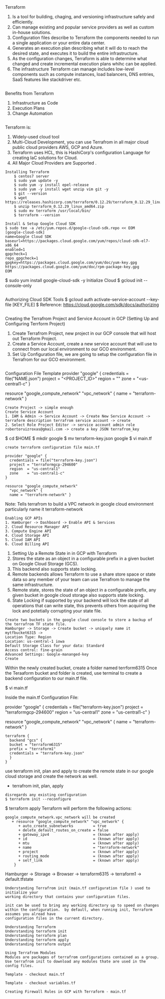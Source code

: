 Terraform 
1. Is a tool for building, chaging, and versioning infrastructure safely and efficiently. 
2. Can manage existing and popular service providers as well as custom in-house solutions.
3. Configuration files describe to Terraform the components needed to run a single application or your entire data center.
4. Generates an execution plan describing what it will do to reach the desired state, and executes it to build the entire infrastructure. 
5. As the configuration changes, Terraform is able to determine what changed and create incremental execution plans whihc can be applied. 
6. The infrastructure Terraform can manage includes low-level components such as compute instances, load balancers, DNS entries, SaaS features like stackdriver etc.
```
```
Benefits from Terraform
1. Infrastructure as Code
2. Execution Plans
3. Change Automation
```
```
Terraform is: 
1. Widely-used cloud tool 
2. Multi-Cloud Development, you can use Terrafrom in all major cloud public cloud providers AWS, GCP and Azure.
3. Terraform uses HCL, this is HashiCorp's configuration Language for creating IaC solutions for Cloud. 
4. All Major Cloud Providers are Supported .
```
Installing Terraform 
    $ centos7 server 
    $ sudo yum update -y 
    $ sudo yum -y install epel-release
    $ sudo yum -y install wget unzip vim git -y
    $ git --version
    $ wget https://releases.hashicorp.com/terraform/0.12.29/terraform_0.12.29_linux_amd64.zip
    $ unzip terraform_0.12.29_linux_amd64.zip
    $ sudo mv terraform /usr/local/bin/
    $ terraform --version
```
```
Install & Setup Google Cloud SDK
$ sudo tee -a /etc/yum.repos.d/google-cloud-sdk.repo << EOM
[google-cloud-sdk]
name=Google Cloud SDK
baseurl=https://packages.cloud.google.com/yum/repos/cloud-sdk-el7-x86_64
enabled=1
gpgcheck=1
repo_gpgcheck=1
gpgkey=https://packages.cloud.google.com/yum/doc/yum-key.gpg https://packages.cloud.google.com/yum/doc/rpm-package-key.gpg
EOM
```
$ sudo yum install google-cloud-sdk -y
Initialize Cloud 
$ gcloud init --console-only
 
```
```
Authorizing Cloud SDK Tools
$ gcloud auth activate-service-account --key-file [KEY_FILE]
$ Reference: https://cloud.google.com/sdk/docs/authorizing
```
```
Creating the Terrafrom Project and Service Account in GCP
(Setting Up and Configuring Terrform Project)
1. Create Terrafrom Project, new project in our GCP console that will host out Terraform Project.
2. Create a Service Account, create a new service account that will use to connect from our local environment to our GCO environment. 
3. Set Up Configuration file, we are going to setup the configuration file in Terrafrom for our GCO environment.
```
```
Configuration File Template
provider "google" {
   credentials = file("NAME.json")
   project = "<PROJECT_ID>"
   region  = "<us-central1>"
   zone    = "<us-central1-c"
}

resource "google_compute_network"
  "vpc_network" {
  name = "terraform-network" }
```
Create Project -> simple enough
Create Service Account 
1. IAM & Admin -> Service Account -> Create New Service Account -> terraform description terrafrom service account -> create
2. Select Role Project Editor -> service account admin role robertoruizroxas@gmail.com -> create a key JSON terrafrom_key
```
$ cd $HOME
$ mkdir google
$ mv terraform-key.json google
$ vi main.tf 
```
create terraform configuration file main.tf

provider "google" {
  credentials = file("terraform-key.json")
  project = "terraformgcp-294600"
  region  = "us-central1"
  zone    = "us-central1-c"
}

resource "google_compute_network"
  "vpc_network" {
  name = "terraform-network" }
```
Note: Tells terrafrom to build a VPC network in google cloud environment particularly name
it terraform-network

```
Enabling GCP APIs
1. Hamburger -> Dashboard -> Enable API & Services 
2. Cloud Resource Manager API
3. Compute Engine API
4. Cloud Storage API 
5. Cloud IAM API 
6. Cloud Billing API
```
1. Setting Up a Remote State in in GCP with Terraform
2. Stores the state as an object in a configurable prefix in a given bucket on Google Cloud Storage (GCS).
3. This backend also supports state locking.
4. Remote backends allows Terraform to use a share store space or state data so any member of your team can use Terrafrom to manage the same infrastructure.
5. Remote state, stores the state of an object in a configurable prefix, any given bucket in google cloud storage also supports state locking. 
6. State Locking if supported by your backend will lock the state of all operations that can write state, this prevents others from acquiring the lock and potetially corrupting your state file.
```
Create two buckets in the google cloud console to store a backup of the terrafrom TF state file. 
Hamburger -> Storage -> Create bucket -> uniquely name it mytfbucket6315 -> 
Location Type: Region
Location: us-central-1 iowa
Default Storage Class for your data: Standard
Access control: fine-grain
Advanced Settings: Google-mananged-key
Create
```
Within the newly created bucket, create a folder named terrform6315
Once the Teraaform bucket and folder is created, use terminal to create a backend configuration to our main.tf file.

$ vi main.tf

Inside the main.tf Configuration File:

 provider "google" {
    credentials = file("terraform-key.json")
    project = "terraformgcp-294600"
    region  = "us-central1"
    zone    = "us-central1-c"
 }

 resource "google_compute_network" "vpc_network" {
    name = "terraform-network"
 }
```
terraform {
  backend "gcs" {
  bucket = "terraform6315"
  prefix = "terraform1"
  credentials = "terraform-key.json" 
  }
}
```
use terraform init, plan and apply to create the remote state in our google cloud storage and create the network as well.
- terrafrom init, plan, apply
```
disregards any existing configuration
$ terraform init --reconfigure 
```
$ terraform apply
Terraform will perform the following actions:
```
google_compute_network.vpc_network will be created
   + resource "google_compute_network" "vpc_network" {
      + auto_create_subnetworks         = true
      + delete_default_routes_on_create = false
      + gateway_ipv4                    = (known after apply)
      + id                              = (known after apply)
      + mtu                             = (known after apply)
      + name                            = "terraform-network"
      + project                         = (known after apply)
      + routing_mode                    = (known after apply)
      + self_link                       = (known after apply)
    }

```
Hamburger -> Storage -> Browser -> terraform6315 -> terraform1 -> default.tfstate
```
Understanding Terrafrom init (main.tf configuration file ) used to initialize your
working directory that contains your configuration files.
```
```
init can be used to bring any working directory up to speed on changes within the configuration.  by default, when running init, Terraform assumes you alread have
configuration files in the current directory.
```
```
Understanding Terraform 
Understanding terraform init
Understanding terraform plan
Understanding terraform apply
Understanding terraform output
```
```
Using Terrafrom Modules
Modules are packages of terrafrom configurations contained as a group. 
Use terrafrom init to download any modules thate are used in the config files.
```
```
Template - checkout main.tf
```
```
Template - checkout variables.tf
```
```
Creating Firewall Rules in GCP with Terraform - main.tf
```
```
